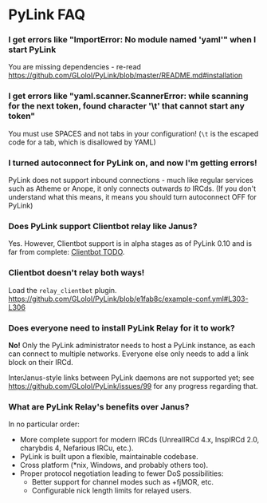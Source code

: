 # PyLink FAQ

### I get errors like "ImportError: No module named 'yaml'" when I start PyLink

You are missing dependencies - re-read https://github.com/GLolol/PyLink/blob/master/README.md#installation

### I get errors like "yaml.scanner.ScannerError: while scanning for the next token, found character '\t' that cannot start any token"

You must use SPACES and not tabs in your configuration! (`\t` is the escaped code for a tab, which is disallowed by YAML)

### I turned autoconnect for PyLink on, and now I'm getting errors!

PyLink does not support inbound connections - much like regular services such as Atheme or Anope, it only connects outwards *to* IRCds. (If you don't understand what this means, it means you should turn autoconnect OFF for PyLink)

### Does PyLink support Clientbot relay like Janus?

Yes. However, Clientbot support is in alpha stages as of PyLink 0.10 and is far from complete: [Clientbot TODO](https://github.com/GLolol/PyLink/issues?q=is%3Aissue+is%3Aopen+label%3Aprotocols%2Fclientbot).

### Clientbot doesn't relay both ways!

Load the `relay_clientbot` plugin. https://github.com/GLolol/PyLink/blob/e1fab8c/example-conf.yml#L303-L306

### Does everyone need to install PyLink Relay for it to work?

**No!** Only the PyLink administrator needs to host a PyLink instance, as each can connect to multiple networks. Everyone else only needs to add a link block on their IRCd.

InterJanus-style links between PyLink daemons are not supported yet; see https://github.com/GLolol/PyLink/issues/99 for any progress regarding that.

### What are PyLink Relay's benefits over Janus?

In no particular order:
- More complete support for modern IRCds (UnrealIRCd 4.x, InspIRCd 2.0, charybdis 4, Nefarious IRCu, etc.).
- PyLink is built upon a flexible, maintainable codebase.
- Cross platform (*nix, Windows, and probably others too).
- Proper protocol negotiation leading to fewer DoS possibilities:
    - Better support for channel modes such as +fjMOR, etc.
    - Configurable nick length limits for relayed users.
